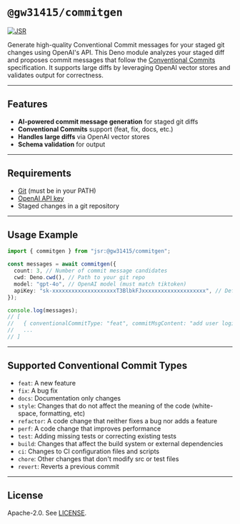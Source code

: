 # `@gw31415/commitgen`

[![JSR](https://jsr.io/badges/@gw31415/commitgen)](https://jsr.io/@gw31415/commitgen)

Generate high-quality Conventional Commit messages for your staged git changes
using OpenAI's API. This Deno module analyzes your staged diff and proposes
commit messages that follow the
[Conventional Commits](https://www.conventionalcommits.org/) specification. It
supports large diffs by leveraging OpenAI vector stores and validates output for
correctness.

---

## Features

- **AI-powered commit message generation** for staged git diffs
- **Conventional Commits** support (feat, fix, docs, etc.)
- **Handles large diffs** via OpenAI vector stores
- **Schema validation** for output

---

## Requirements

- [Git](https://git-scm.com/) (must be in your PATH)
- [OpenAI API key](https://platform.openai.com/)
- Staged changes in a git repository

---

## Usage Example

```ts
import { commitgen } from "jsr:@gw31415/commitgen";

const messages = await commitgen({
  count: 3, // Number of commit message candidates
  cwd: Deno.cwd(), // Path to your git repo
  model: "gpt-4o", // OpenAI model (must match tiktoken)
  apiKey: "sk-xxxxxxxxxxxxxxxxxxxxT3BlbkFJxxxxxxxxxxxxxxxxxxxx", // Default value is process.env['OPENAI_API_KEY'],
});

console.log(messages);
// [
//   { conventionalCommitType: "feat", commitMsgContent: "add user login endpoint" },
//   ...
// ]
```

---

## Supported Conventional Commit Types

- `feat`: A new feature
- `fix`: A bug fix
- `docs`: Documentation only changes
- `style`: Changes that do not affect the meaning of the code (white-space,
  formatting, etc)
- `refactor`: A code change that neither fixes a bug nor adds a feature
- `perf`: A code change that improves performance
- `test`: Adding missing tests or correcting existing tests
- `build`: Changes that affect the build system or external dependencies
- `ci`: Changes to CI configuration files and scripts
- `chore`: Other changes that don't modify src or test files
- `revert`: Reverts a previous commit

---

## License

Apache-2.0. See [LICENSE](./LICENSE).
